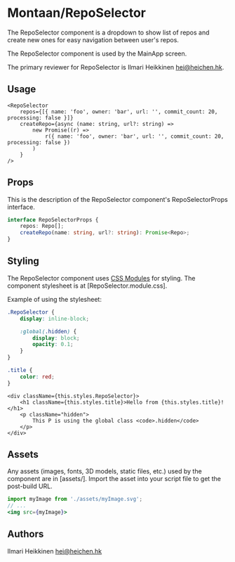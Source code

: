 # Montaan/RepoSelector

The RepoSelector component is a dropdown to show list of repos and create new ones for easy navigation between user's repos.

The RepoSelector component is used by the MainApp screen.

The primary reviewer for RepoSelector is Ilmari Heikkinen <hei@heichen.hk>.

## Usage

```tsx
<RepoSelector
	repos={[{ name: 'foo', owner: 'bar', url: '', commit_count: 20, processing: false }]}
	createRepo={async (name: string, url?: string) =>
		new Promise((r) =>
			r({ name: 'foo', owner: 'bar', url: '', commit_count: 20, processing: false })
		)
	}
/>
```

## Props

This is the description of the RepoSelector component's RepoSelectorProps interface.

```ts
interface RepoSelectorProps {
	repos: Repo[];
	createRepo(name: string, url?: string): Promise<Repo>;
}
```

## Styling

The RepoSelector component uses [CSS Modules](https://github.com/css-modules/css-modules) for styling. The component stylesheet is at [RepoSelector.module.css].

Example of using the stylesheet:

```css
.RepoSelector {
	display: inline-block;

	:global(.hidden) {
		display: block;
		opacity: 0.1;
	}
}

.title {
	color: red;
}
```

```tsx
<div className={this.styles.RepoSelector}>
	<h1 className={this.styles.title}>Hello from {this.styles.title}!</h1>
	<p className="hidden">
		This P is using the global class <code>.hidden</code>
	</p>
</div>
```

## Assets

Any assets (images, fonts, 3D models, static files, etc.) used by the component are in [assets/]. Import the asset into your script file to get the post-build URL.

```jsx
import myImage from './assets/myImage.svg';
// ...
<img src={myImage}>
```

## Authors

Ilmari Heikkinen <hei@heichen.hk>
